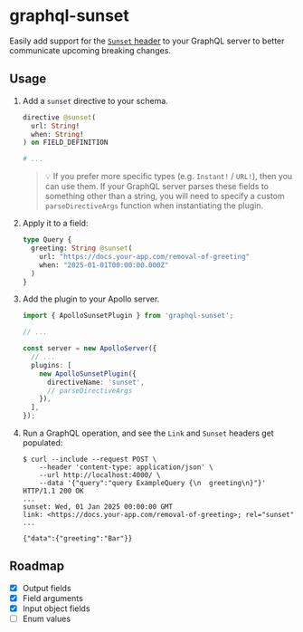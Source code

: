 # graphql-sunset

Easily add support for the [`Sunset` header](http://sophiabits.com/blog/what-is-the-http-sunset-header) to your GraphQL server to better communicate upcoming breaking changes.

## Usage

1. Add a `sunset` directive to your schema.
    ```graphql
    directive @sunset(
      url: String!
      when: String!
    ) on FIELD_DEFINITION

    # ...
    ```

    > 💡 If you prefer more specific types (e.g. `Instant!` / `URL!`), then you can use them. If your GraphQL server parses these fields to something other than a string, you will need to specify a custom `parseDirectiveArgs` function when instantiating the plugin.

2. Apply it to a field:
    ```graphql
    type Query {
      greeting: String @sunset(
        url: "https://docs.your-app.com/removal-of-greeting"
        when: "2025-01-01T00:00:00.000Z"
      )
    }
    ```

3. Add the plugin to your Apollo server.
    ```typescript
    import { ApolloSunsetPlugin } from 'graphql-sunset';

    // ...

    const server = new ApolloServer({
      // ...
      plugins: [
        new ApolloSunsetPlugin({
          directiveName: 'sunset',
          // parseDirectiveArgs
        }),
      ],
    });
    ```

4. Run a GraphQL operation, and see the `Link` and `Sunset` headers get populated:
    ```
    $ curl --include --request POST \
        --header 'content-type: application/json' \
        --url http://localhost:4000/ \
        --data '{"query":"query ExampleQuery {\n  greeting\n}"}'
    HTTP/1.1 200 OK
    ...
    sunset: Wed, 01 Jan 2025 00:00:00 GMT
    link: <https://docs.your-app.com/removal-of-greeting>; rel="sunset"
    ...

    {"data":{"greeting":"Bar"}}
    ```

## Roadmap

- [x] Output fields
- [x] Field arguments
- [x] Input object fields
- [ ] Enum values

